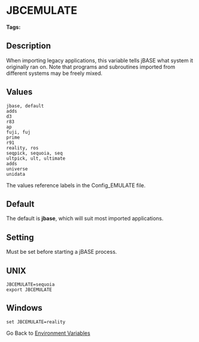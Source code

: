 # JBCEMULATE

<PageHeader />

**Tags:**
<badge text='environment variables' vertical='middle' />
<badge text='emulation' vertical='middle' />

## Description

When importing legacy applications, this variable tells jBASE what system it originally ran on. Note that programs and subroutines imported from different systems may be freely mixed.

## Values

```
jbase, default
adds
d3
r83
ap
fuji, fuj
prime
r91
reality, ros
seqpick, sequoia, seq
ultpick, ult, ultimate
adds
universe
unidata
```

The values reference labels in the Config\_EMULATE file.

## Default

The default is **jbase**, which will suit most imported applications.

## Setting

Must be set before starting a jBASE process.

## UNIX

```
JBCEMULATE=sequoia
export JBCEMULATE
```

## Windows

```
set JBCEMULATE=reality
```

Go Back to [Environment Variables](./../README.md)
